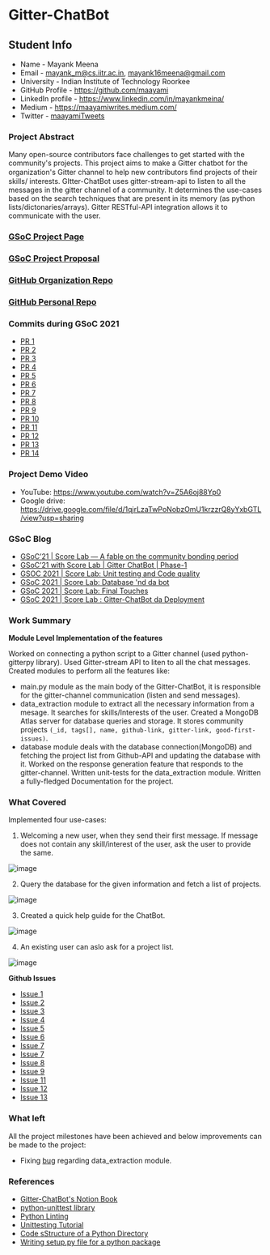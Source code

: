 # Gitter-ChatBot

## Student Info

- Name - Mayank Meena
- Email - mayank_m@cs.iitr.ac.in, mayank16meena@gmail.com
- University - Indian Institute of Technology Roorkee
- GitHub Profile - https://github.com/maayami
- LinkedIn profile - https://www.linkedin.com/in/mayankmeina/
- Medium - https://maayamiwrites.medium.com/
- Twitter - [maayamiTweets](https://twitter.com/maayamiTweets)

### Project Abstract

Many open-source contributors face challenges to get started with the community's projects. This project aims to
make a Gitter chatbot for the organization's Gitter channel to help new contributors ﬁnd projects of their skills/
interests. GItter-ChatBot uses gitter-stream-api to listen to all the messages in the gitter channel of a community. It determines the use-cases based on the search techniques that are present in its memory (as python lists/dictonaries/arrays). Gitter RESTful-API integration allows it to communicate with the user.

### [GSoC Project Page](https://summerofcode.withgoogle.com/projects/#5570345467117568)

### [GSoC Project Proposal](https://docs.google.com/document/d/1EOwUy7nP-xffy9i3CRqODanFWl-0bi5W-hUK9ywDDHQ/edit?usp=sharing)

### [GitHub Organization Repo](https://github.com/leopardslab/Gitter-ChatBot)

### [GitHub Personal Repo](https://github.com/maayami/Gitter-ChatBot)

### Commits during GSoC 2021

- [PR 1](https://github.com/leopardslab/Gitter-ChatBot/pull/4)
- [PR 2](https://github.com/leopardslab/Gitter-ChatBot/pull/6)
- [PR 3](https://github.com/leopardslab/Gitter-ChatBot/pull/8)
- [PR 4](https://github.com/leopardslab/Gitter-ChatBot/pull/10)
- [PR 5](https://github.com/leopardslab/Gitter-ChatBot/pull/12)
- [PR 6](https://github.com/leopardslab/Gitter-ChatBot/pull/14)
- [PR 7](https://github.com/leopardslab/Gitter-ChatBot/pull/15)
- [PR 8](https://github.com/leopardslab/Gitter-ChatBot/pull/18)
- [PR 9](https://github.com/leopardslab/Gitter-ChatBot/pull/20)
- [PR 10](https://github.com/leopardslab/Gitter-ChatBot/pull/22)
- [PR 11](https://github.com/leopardslab/Gitter-ChatBot/pull/23)
- [PR 12](https://github.com/leopardslab/Gitter-ChatBot/pull/24)
- [PR 13](https://github.com/leopardslab/Gitter-ChatBot/pull/25)
- [PR 14](https://github.com/leopardslab/Gitter-ChatBot/pull/27)

### Project Demo Video

- YouTube: https://www.youtube.com/watch?v=Z5A6oj88Yp0
- Google drive: https://drive.google.com/file/d/1qjrLzaTwPoNobzOmU1krzzrQ8yYxbGTL/view?usp=sharing

### GSoC Blog

- [GSoC’21 | Score Lab — A fable on the community bonding period](https://medium.com/leopards-lab/gsoc21-score-lab-a-new-chapter-19a56bec5deb)
- [GSoC’21 with Score Lab | Gitter ChatBot | Phase-1](https://medium.com/leopards-lab/gsoc21-with-score-lab-gitter-chatbot-phase-1-55bc257b1fb1)
- [GSOC 2021 | Score Lab: Unit testing and Code quality](https://medium.com/leopards-lab/gsoc-2021-score-lab-unit-testing-and-code-quality-4881ed1dfad4)
- [GSoC 2021 | Score Lab: Database 'nd da bot](https://medium.com/leopards-lab/gsoc-2021-score-lab-database-nd-da-bot-f26491d18cc9)
- [GSoC 2021 | Score Lab: Final Touches](https://medium.com/leopards-lab/gsoc-2021-score-lab-final-touches-54d11eb0475a)
- [GSoC 2021 | Score Lab : Gitter-ChatBot da Deployment](https://medium.com/leopards-lab/gsoc-2021-score-lab-gitter-chatbot-da-deployment-75d0a0d3b5af)

### Work Summary

**Module Level Implementation of the features**

Worked on connecting a python script to a Gitter channel (used python-gitterpy library). Used Gitter-stream API to liten to all the chat messages.
Created modules to perform all the features like:
- main.py module as the main body of the Gitter-ChatBot, it is responsible for the gitter-channel communication (listen and send messages).
- data_extraction module to extract all the necessary information from a mesage. It searches for skills/Interests of the user.
Created a MongoDB Atlas server for database queries and storage. It stores community projects `(_id, tags[], name, github-link, gitter-link, good-first-issues)`.
- database module deals with the database connection(MongoDB) and fetching the project list from Github-API and updating the database with it.
Worked on the response generation feature that responds to the gitter-channel. Written unit-tests for the data_extraction module. Written a fully-fledged Documentation for the project.

### What Covered

Implemented four use-cases:
1. Welcoming a new user, when they send their first message. If message does not contain any skill/interest of the user, ask the user to provide the same.

![image](https://user-images.githubusercontent.com/55585868/129679929-c3d4b620-9771-4c04-a561-a8af0feb2bd8.png)

2. Query the database for the given information and fetch a list of projects.

![image](https://user-images.githubusercontent.com/55585868/129680464-1c67acfb-3efa-4e6b-852b-681433776c52.png)

3. Created a quick help guide for the ChatBot.

![image](https://user-images.githubusercontent.com/55585868/129680155-0df1749b-8c71-4377-b23a-8ee9aa7f68e8.png)

4. An existing user can aslo ask for a project list.

![image](https://user-images.githubusercontent.com/55585868/129680074-1824bf41-bd67-4aa0-b368-5dd46fe3ea07.png)


**Github Issues**

- [Issue 1](https://github.com/leopardslab/Gitter-ChatBot/issues/1)
- [Issue 2](https://github.com/leopardslab/Gitter-ChatBot/issues/2)
- [Issue 3](https://github.com/leopardslab/Gitter-ChatBot/issues/3)
- [Issue 4](https://github.com/leopardslab/Gitter-ChatBot/issues/13)
- [Issue 5](https://github.com/leopardslab/Gitter-ChatBot/issues/5)
- [Issue 6](https://github.com/leopardslab/Gitter-ChatBot/issues/16)
- [Issue 7](https://github.com/leopardslab/Gitter-ChatBot/issues/7)
- [Issue 7](https://github.com/leopardslab/Gitter-ChatBot/issues/17)
- [Issue 8](https://github.com/leopardslab/Gitter-ChatBot/issues/19)
- [Issue 9](https://github.com/leopardslab/Gitter-ChatBot/issues/9)
- [Issue 11](https://github.com/leopardslab/Gitter-ChatBot/issues/11)
- [Issue 12](https://github.com/leopardslab/Gitter-ChatBot/issues/21)
- [Issue 13](https://github.com/leopardslab/Gitter-ChatBot/issues/26)

### What left

All the project milestones have been achieved and below improvements can be made to the project:
- Fixing [bug](https://github.com/leopardslab/Gitter-ChatBot/issues/16) regarding data_extraction module. 

### References

- [Gitter-ChatBot's Notion Book](https://rattle-clavicle-0cc.notion.site/GSoC-21-Gitter-ChatBot-f0ba6af8720a42b89b500c2302de8d15)
- [python-unittest library](https://www.journaldev.com/15899/python-unittest-unit-test-example)
- [Python Linting](https://www.pylint.org/)
- [Unittesting Tutorial](https://www.datacamp.com/community/tutorials/unit-testing-python)
- [Code sStructure of a Python Directory](https://docs.python-guide.org/writing/structure/)
- [Writing setup.py file for a python package](https://github.com/kennethreitz/setup.py)
